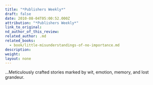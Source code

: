 ```yaml
---
title: "*Publishers Weekly*"
draft: false
date: 2010-08-04T05:00:52.000Z
attribution: "*Publishers Weekly*"
link_to_original:
nd_author_of_this_review:
related_author: .md
related_books:
  - book/little-misunderstandings-of-no-importance.md
description:
weight:
layout: none
---
```

...Meticulously crafted stories marked by wit, emotion, memory, and lost grandeur.

